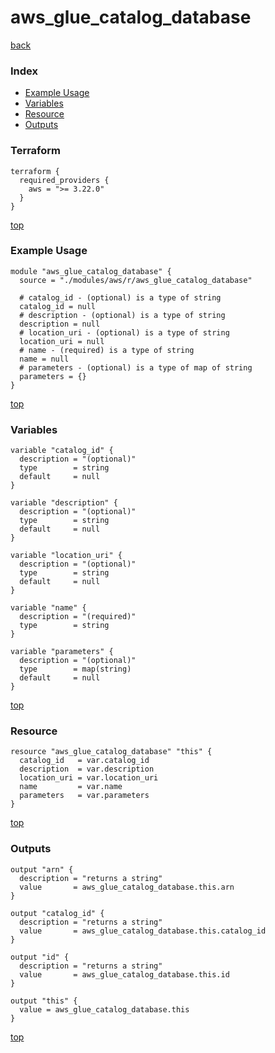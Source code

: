 # aws_glue_catalog_database
[back](../aws.md)
### Index
- [Example Usage](#example-usage)
- [Variables](#variables)
- [Resource](#resource)
- [Outputs](#outputs)
### Terraform
```hcl
terraform {
  required_providers {
    aws = ">= 3.22.0"
  }
}
```
[top](#index)
### Example Usage
```hcl
module "aws_glue_catalog_database" {
  source = "./modules/aws/r/aws_glue_catalog_database"

  # catalog_id - (optional) is a type of string
  catalog_id = null
  # description - (optional) is a type of string
  description = null
  # location_uri - (optional) is a type of string
  location_uri = null
  # name - (required) is a type of string
  name = null
  # parameters - (optional) is a type of map of string
  parameters = {}
}
```
[top](#index)
### Variables
```hcl
variable "catalog_id" {
  description = "(optional)"
  type        = string
  default     = null
}

variable "description" {
  description = "(optional)"
  type        = string
  default     = null
}

variable "location_uri" {
  description = "(optional)"
  type        = string
  default     = null
}

variable "name" {
  description = "(required)"
  type        = string
}

variable "parameters" {
  description = "(optional)"
  type        = map(string)
  default     = null
}
```
[top](#index)

### Resource
```hcl
resource "aws_glue_catalog_database" "this" {
  catalog_id   = var.catalog_id
  description  = var.description
  location_uri = var.location_uri
  name         = var.name
  parameters   = var.parameters
}
```
[top](#index)
### Outputs
```hcl
output "arn" {
  description = "returns a string"
  value       = aws_glue_catalog_database.this.arn
}

output "catalog_id" {
  description = "returns a string"
  value       = aws_glue_catalog_database.this.catalog_id
}

output "id" {
  description = "returns a string"
  value       = aws_glue_catalog_database.this.id
}

output "this" {
  value = aws_glue_catalog_database.this
}
```
[top](#index)
